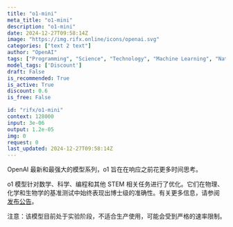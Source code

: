 ```yaml
---
title: "o1-mini"
meta_title: "o1-mini"
description: "o1-mini"
date: 2024-12-27T09:58:14Z
image: "https://img.rifx.online/icons/openai.svg"
categories: ["text 2 text"]
author: "OpenAI"
tags: ["Programming", "Science", "Technology", "Machine Learning", "Natural Language Processing", "Discount"]
model_tags: ['Discount']
draft: False
is_recommended: True
is_active: True
discount: 0.6
is_free: False

id: "rifx/o1-mini"
context: 128000
input: 3e-06
output: 1.2e-05
img: 0
request: 0
last_updated: 2024-12-27T09:58:14Z
---
```


OpenAI 最新和最强大的模型系列，o1 旨在在响应之前花更多时间思考。

o1 模型针对数学、科学、编程和其他 STEM 相关任务进行了优化。它们在物理、化学和生物学的基准测试中始终表现出博士级的准确性。有关更多信息，请参阅 [发布公告](https://openai.com/o1)。

注意：该模型目前处于实验阶段，不适合生产使用，可能会受到严格的速率限制。

